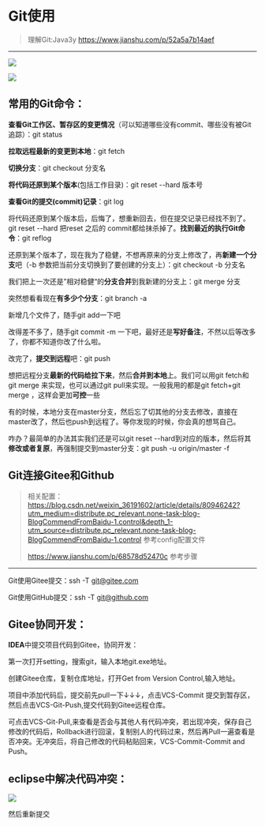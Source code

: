 # Git使用

> 理解Git:Java3y https://www.jianshu.com/p/52a5a7b14aef

------



![](https://note.youdao.com/yws/api/personal/file/407E488E01E54AE9BD7FB229812E6190?method=download&shareKey=a7651e6fbc242415d2b066ffca48b743)

![](https://note.youdao.com/yws/api/personal/file/4597A77382144B95B4BDFCDB36A8EADE?method=download&shareKey=f5176a78d26817b2dc69d45c12fa1cec)

## 常用的Git命令：

**查看Git工作区、暂存区的变更情况**（可以知道哪些没有commit、哪些没有被Git追踪）：git status

**拉取远程最新的变更到本地**：git fetch

**切换分支**：git checkout 分支名

**将代码还原到某个版本**(包括工作目录)：git reset --hard 版本号

**查看Git的提交(commit)记录**：git log

将代码还原到某个版本后，后悔了，想重新回去，但在提交记录已经找不到了。git reset --hard 把reset 之后的 commit都给抹杀掉了。**找到最近的执行Git命令**：git reflog

还原到某个版本了，现在我为了稳健，不想再原来的分支上修改了，再**新建一个分支**吧（-b 参数把当前分支切换到了要创建的分支上）：git checkout -b 分支名

我们把上一次还是”相对稳健“的**分支合并**到我新建的分支上：git merge 分支

突然想看看现在**有多少个分支**：git branch -a

新增几个文件了，随手git add一下吧

改得差不多了，随手git commit -m 一下吧，最好还是**写好备注**，不然以后等改多了，你都不知道你改了什么啦。

改完了，**提交到远程**吧：git push

想把远程分支**最新的代码给拉下来**，然后**合并到本地**上。我们可以用git fetch和git merge 来实现，也可以通过git pull来实现。一般我用的都是git fetch+git merge ，这样会更加**可控**一些

有的时候，本地分支在master分支，然后忘了切其他的分支去修改，直接在master改了，然后也push到远程了。等你发现的时候，你会真的想骂自己。

咋办？最简单的办法其实我们还是可以git reset --hard到对应的版本，然后将其**修改或者复原**，再强制提交到master分支：git push -u origin/master -f

## Git连接Gitee和Github

> 相关配置：https://blog.csdn.net/weixin_36191602/article/details/80946242?utm_medium=distribute.pc_relevant.none-task-blog-BlogCommendFromBaidu-1.control&depth_1-utm_source=distribute.pc_relevant.none-task-blog-BlogCommendFromBaidu-1.control 参考config配置文件
>
> https://www.jianshu.com/p/68578d52470c 参考步骤

------

Git使用Gitee提交：ssh -T [git@gitee.com](http://mailto:git@gitee.com)

Git使用GitHub提交：ssh -T [git@github.com](http://mailto:git@github.com)

## Gitee协同开发：

**IDEA**中提交项目代码到Gitee，协同开发：

第一次打开setting，搜索git，输入本地git.exe地址。

创建Gitee仓库，复制仓库地址，打开Get from Version Control,输入地址。

项目中添加代码后，提交前先pull一下↓↓↓，点击VCS-Commit 提交到暂存区，然后点击VCS-Git-Push,提交代码到Gitee远程仓库。

可点击VCS-Git-Pull,来查看是否会与其他人有代码冲突，若出现冲突，保存自己修改的代码后，Rollback进行回滚，复制别人的代码过来，然后再Pull一遍查看是否冲突。无冲突后，将自己修改的代码粘贴回来，VCS-Commit-Commit and Push。

## eclipse中解决代码冲突：

![](https://note.youdao.com/yws/api/personal/file/EA89A1AC93DC4FE79158AB2BCE765F8E?method=download&shareKey=d33ccb6c22b84de8cf6ab05609446d65)

然后重新提交